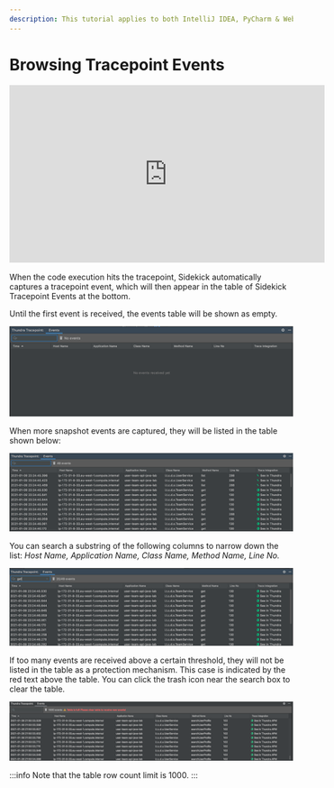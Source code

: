 ```yaml
---
description: This tutorial applies to both IntelliJ IDEA, PyCharm & WebStorm
---
```


# Browsing Tracepoint Events

<iframe width="560" height="315" src="https://www.youtube.com/embed/Kqgd8tj6LFI" title="YouTube video player" frameborder="0" allow="accelerometer; autoplay; clipboard-write; encrypted-media; gyroscope; picture-in-picture; web-share" allowfullscreen></iframe> 


When the code execution hits the tracepoint,  Sidekick automatically captures a tracepoint event, which will then appear in the table of Sidekick Tracepoint Events at the bottom.

Until the first event is received, the events table will be shown as empty.

![Sidekick - Tracepoint Event Table](<../../../.gitbook/assets/Tracepoint Event Table.png>)

When more snapshot events are captured, they will be listed in the table shown below:

![ Sidekick - Tracepoint Event Table Filled](<../../../.gitbook/assets/Tracepoint Event Filled.png>)

You can search a substring of the following columns to narrow down the list: _Host Name, Application Name, Class Name, Method Name, Line No._

![ Sidekick - Tracepoint Event Search](../../../.gitbook/assets/TracepontEventSearch.png)

If too many events are received above a certain threshold, they will not be listed in the table as a protection mechanism. This case is indicated by the red text above the table. You can click the trash icon near the search box to clear the table.

![Sidekick - Tracepoint Event Table Filled](<../../../.gitbook/assets/Tracepoint Event Table Filled.png>)

:::info
Note that the table row count limit is 1000.
:::
